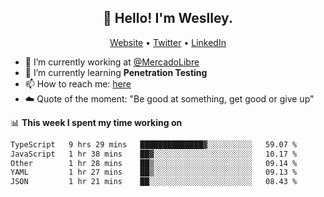 <h2 align="center">👋 Hello! I'm Weslley.</h2>
<p align="center">
  <a href="http://weslleyneri.com.br">Website</a> •
  <a href="https://twitter.com/Weslley_Neri">Twitter</a> •
  <a href="https://www.linkedin.com/in/weslley-neri-3658908b">LinkedIn</a>
</p>


- 🔭 I’m currently working at [@MercadoLibre](https://github.com/mercadolibre)
- 🌱 I’m currently learning **Penetration Testing**
- 📫 How to reach me: [here](mailto:weslley39@gmail.com)
- ☁️ Quote of the moment: "Be good at something, get good or give up"

📊 **This week I spent my time working on**
<!--START_SECTION:waka-->

```txt
TypeScript   9 hrs 29 mins   ██████████████▓░░░░░░░░░░   59.07 %
JavaScript   1 hr 38 mins    ██▓░░░░░░░░░░░░░░░░░░░░░░   10.17 %
Other        1 hr 28 mins    ██▒░░░░░░░░░░░░░░░░░░░░░░   09.14 %
YAML         1 hr 27 mins    ██▒░░░░░░░░░░░░░░░░░░░░░░   09.13 %
JSON         1 hr 21 mins    ██░░░░░░░░░░░░░░░░░░░░░░░   08.43 %
```

<!--END_SECTION:waka-->

<!-- Inspired by https://github.com/gruselhaus/gruselhaus -->